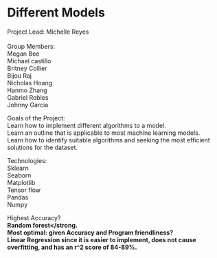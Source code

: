 # Different Models

Project Lead: Michelle Reyes <br>
<br> 
Group Members:<br>
Megan Bee <br>
Michael castillo <br>
Britney Collier <br>
Bijou Raj <br>
Nicholas Hoang <br>
Hanmo Zhang <br>
Gabriel Robles <br>
Johnny Garcia <br>


Goals of the Project: <br>
Learn how to implement different algorithms to a model. ​<br>
Learn an outline that is applicable to most machine learning models.​ <br>
Learn how to identify suitable algorithms and seeking the most efficient solutions for the dataset. <br>


Technologies:<br>
Sklearn ​<br>
Seaborn ​<br>
Matplotlib​ <br>
Tensor flow ​<br>
Pandas ​<br>
Numpy <br>

Highest Accuracy? ​<br>
<strong>Random forest</strong. ​<br>
Most optimal: given Accuracy and Program friendliness?​<br>
<strong>Linear Regression since it is easier to implement, does not cause overfitting, and has an r^2 score of 84-89%.​</strong><br>

